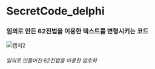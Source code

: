 # SecretCode_delphi
### 임의로 만든 62진법을 이용한 텍스트를 변형시키는 코드
![캡처2](https://user-images.githubusercontent.com/33897259/145775381-78ab7061-4630-41b5-ad93-144dfe051b08.PNG)
###### 임의로 만들어진 62진법을 이용한 암호화
